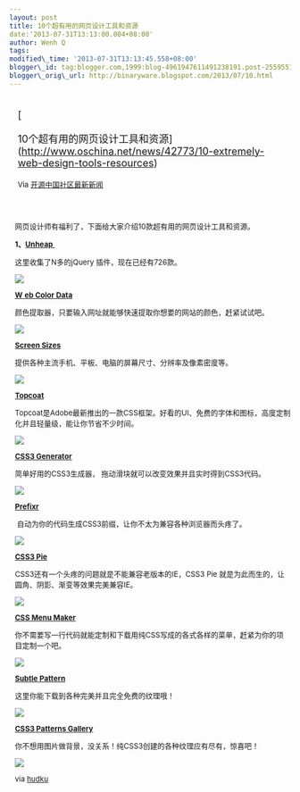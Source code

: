 ```yaml
--- 
layout: post 
title: 10个超有用的网页设计工具和资源 
date:'2013-07-31T13:13:00.004+08:00' 
author: Wenh Q
tags:
modified\_time: '2013-07-31T13:13:45.558+08:00' 
blogger\_id: tag:blogger.com,1999:blog-4961947611491238191.post-2559551289379897839
blogger\_orig\_url: http://binaryware.blogspot.com/2013/07/10.html
---
```

<div style="margin: 10px; padding: 5px;">

<div style="font-size: 18px;">

[

10个超有用的网页设计工具和资源](http://www.oschina.net/news/42773/10-extremely-web-design-tools-resources)

</div>

<div style="font-size: 13px;">

Via [开源中国社区最新新闻](http://www.oschina.net/?from=rss)

</div>

</div>

<div style="font-size: 13px; padding: 15px 0 10px 10px;">

网页设计师有福利了，下面给大家介绍10款超有用的网页设计工具和资源。

**1、**[**Unheap**](http://www.unheap.com/)[ ](http://www.unheap.com/)

这里收集了N多的jQuery 插件，现在已经有726款。

![](http://static.oschina.net/uploads/space/2013/0731/085351_WzCz_179699.png)

[**W** **eb Color Data**](http://webcolourdata.com/)

颜色提取器，只要输入网址就能够快速提取你想要的网站的颜色，赶紧试试吧。

![](http://static.oschina.net/uploads/space/2013/0731/085724_vJ2H_179699.png)

[**Screen Sizes**](http://screensiz.es/phone)

提供各种主流手机、平板、电脑的屏幕尺寸、分辨率及像素密度等。

![](http://static.oschina.net/uploads/space/2013/0731/085929_7tI6_179699.png)

[**Topcoat**](http://topcoat.io/)

Topcoat是Adobe最新推出的一款CSS框架。好看的UI、免费的字体和图标，高度定制化并且轻量级，能让你节省不少时间。

![](http://static.oschina.net/uploads/space/2013/0731/091338_Arop_179699.png)

[**CSS3 Generator**](http://www.css3generator.in/)

简单好用的CSS3生成器， 拖动滑块就可以改变效果并且实时得到CSS3代码。

![](http://static.oschina.net/uploads/space/2013/0731/092831_Je7w_179699.png)

[**Prefixr**](http://prefixr.com/index.php)

 自动为你的代码生成CSS3前缀，让你不太为兼容各种浏览器而头疼了。

![](http://static.oschina.net/uploads/space/2013/0731/093102_y9jC_179699.png)

[**CSS3 Pie**](http://css3pie.com/)

CSS3还有一个头疼的问题就是不能兼容老版本的IE，CSS3 Pie
就是为此而生的，让圆角、阴影、渐变等效果完美兼容IE。

![](http://static.oschina.net/uploads/space/2013/0731/093421_1fVl_179699.png)

[**CSS Menu Maker**](http://cssmenumaker.com/)

你不需要写一行代码就能定制和下载用纯CSS写成的各式各样的菜单，赶紧为你的项目定制一个吧。

![](http://static.oschina.net/uploads/space/2013/0731/093712_vG37_179699.png)

[**Subtle Pattern**](http://subtlepatterns.com/)

这里你能下载到各种完美并且完全免费的纹理哦！

![](http://static.oschina.net/uploads/space/2013/0731/093926_zeX3_179699.png)

**[CSS3 Patterns Gallery](http://lea.verou.me/css3patterns/)**

你不想用图片做背景，没关系！纯CSS3创建的各种纹理应有尽有，惊喜吧！

![](http://static.oschina.net/uploads/space/2013/0731/094300_ol3F_179699.jpg)

via
[hudku](http://www.hudku.com/blog/10-extremely-web-design-tools-resources/)

</div>
